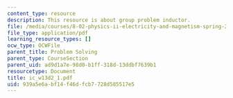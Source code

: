 ```yaml
---
content_type: resource
description: This resource is about group problem inductor.
file: /media/courses/8-02-physics-ii-electricity-and-magnetism-spring-2007/939a5e6abf14f46dfcb7728d585517e5_ic_w13d2_1.pdf
file_type: application/pdf
learning_resource_types: []
ocw_type: OCWFile
parent_title: Problem Solving
parent_type: CourseSection
parent_uid: ad9d1a7e-98d0-b1ff-318d-13ddbf7639b1
resourcetype: Document
title: ic_w13d2_1.pdf
uid: 939a5e6a-bf14-f46d-fcb7-728d585517e5
---
```

